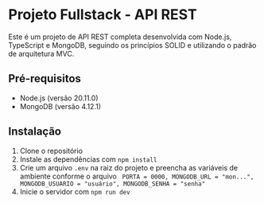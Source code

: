 # Projeto Fullstack - API REST

Este é um projeto de API REST completa desenvolvida com Node.js, TypeScript e MongoDB, seguindo os princípios SOLID e utilizando o padrão de arquitetura MVC.

## Pré-requisitos

- Node.js (versão 20.11.0)
- MongoDB (versão 4.12.1)

## Instalação

1. Clone o repositório
2. Instale as dependências com `npm install`
3. Crie um arquivo `.env` na raiz do projeto e preencha as variáveis de ambiente conforme o arquivo ` PORTA = 0000, MONGODB_URL = "mon...", MONGODB_USUARIO = "usuário", MONGODB_SENHA = "senha"`
4. Inicie o servidor com `npm run dev`





